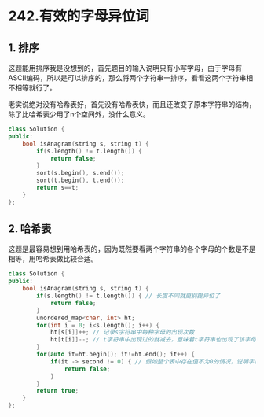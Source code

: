 # 242.有效的字母异位词



## 1. 排序

这题能用排序我是没想到的，首先题目的输入说明只有小写字母，由于字母有ASCII编码，所以是可以排序的，那么将两个字符串一排序，看看这两个字符串相不相等就行了。

老实说绝对没有哈希表好，首先没有哈希表快，而且还改变了原本字符串的结构，除了比哈希表少用了n个空间外，没什么意义。

```c++
class Solution {
public:
    bool isAnagram(string s, string t) {
        if(s.length() != t.length()) {
            return false;
        }
        sort(s.begin(), s.end());
        sort(t.begin(), t.end());
        return s==t;
    }
};
```





## 2. 哈希表

这题是最容易想到用哈希表的，因为既然要看两个字符串的各个字母的个数是不是相等，用哈希表做比较合适。

```c++
class Solution {
public:
    bool isAnagram(string s, string t) {
        if(s.length() != t.length()) { // 长度不同就更别提异位了
            return false;
        }
        unordered_map<char, int> ht;
        for(int i = 0; i<s.length(); i++) {
            ht[s[i]]++; // 记录s字符串中每种字母的出现次数
            ht[t[i]]--; // t字符串中出现过的就减去，意味着t字符串也出现了该字母一次
        }
        for(auto it=ht.begin(); it!=ht.end(); it++) {
            if(it -> second != 0) { // 假如整个表中存在值不为0的情况，说明字符串有某个字母多了或者少了
                return false;
            }
        }
        return true;
    }
};
```



